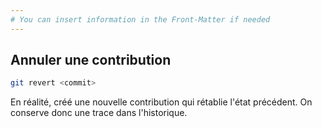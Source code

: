 ```yaml
---
# You can insert information in the Front-Matter if needed
---
```

## Annuler une contribution

```bash
git revert <commit>
```

En réalité, créé une nouvelle contribution qui rétablie l'état précédent. On conserve donc une trace dans l'historique.
